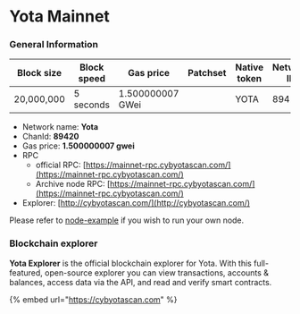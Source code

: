 # Yota Mainnet

### General Information

| Block size | Block speed | Gas price          | Patchset | Native token | Network ID |
| ---------- | ----------- | ---------          | -------- | ------------ | ---------- |
| 20,000,000 | 5 seconds   | 1.500000007 GWei   |          | YOTA         |      89420 |

* Network name: **Yota**
* ChanId: **89420**
* Gas price: **1.500000007 gwei**
* RPC
  * official RPC: [https://mainnet-rpc.cybyotascan.com/](https://mainnet-rpc.cybyotascan.com/)​
  * Archive node RPC: [https://mainnet-rpc.cybyotascan.com/](https://mainnet-rpc.cybyotascan.com/)​
* Explorer: [http://cybyotascan.com/](http://cybyotascan.com/)​

Please refer to [node-example](https://github.com/Zedscan/CoinNetwork/tree/master/node-example) if you wish to run your own node.

### Blockchain explorer

**Yota Explorer** is the official blockchain explorer for Yota. With this full-featured, open-source explorer you can view transactions, accounts & balances, access data via the API, and read and verify smart contracts.

{% embed url="https://cybyotascan.com" %}

###
